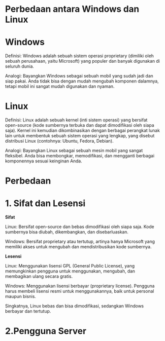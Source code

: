 # Perbedaan antara Windows dan Linux
# Windows 
Definisi: Windows adalah sebuah sistem operasi proprietary (dimiliki oleh sebuah perusahaan, yaitu Microsoft) yang populer dan banyak digunakan di seluruh dunia.

Analogi: Bayangkan Windows sebagai sebuah mobil yang sudah jadi dan siap pakai. Anda tidak bisa dengan mudah mengubah komponen dalamnya, tetapi mobil ini sangat mudah digunakan dan nyaman.
# Linux
Definisi: Linux adalah sebuah kernel (inti sistem operasi) yang bersifat open-source (kode sumbernya terbuka dan dapat dimodifikasi oleh siapa saja). Kernel ini kemudian dikombinasikan dengan berbagai perangkat lunak lain untuk membentuk sebuah sistem operasi yang lengkap, yang disebut distribusi Linux (contohnya: Ubuntu, Fedora, Debian).

Analogi: Bayangkan Linux sebagai sebuah mesin mobil yang sangat fleksibel. Anda bisa membongkar, memodifikasi, dan mengganti berbagai komponennya sesuai keinginan Anda.
# Perbedaan
# 1. Sifat dan Lesensi
**Sifat**

Linux: Bersifat open-source dan bebas dimodifikasi oleh siapa saja. Kode sumbernya bisa diubah, dikembangkan, dan disebarluaskan.

Windows: Bersifat proprietary atau tertutup, artinya hanya Microsoft yang memiliki akses untuk mengubah dan mendistribusikan kode sumbernya.

**Lesensi**

Linux: Menggunakan lisensi GPL (General Public License), yang memungkinkan pengguna untuk menggunakan, mengubah, dan membagikan ulang secara gratis.

Windows: Menggunakan lisensi berbayar (proprietary license). Pengguna harus membeli lisensi resmi untuk menggunakannya, baik untuk personal maupun bisnis.

Singkatnya, Linux bebas dan bisa dimodifikasi, sedangkan Windows berbayar dan tertutup.
# 2.Pengguna Server

     

                                                                        













